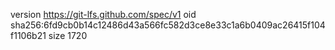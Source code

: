 version https://git-lfs.github.com/spec/v1
oid sha256:6fd9cb0b14c12486d43a566fc582d3ce8e33c1a6b0409ac26415f104f1106b21
size 1720
